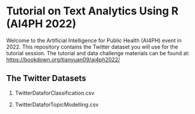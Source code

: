 # Tutorial on Text Analytics Using R (AI4PH 2022)

Welcome to the Artificial Intelligence for Public Health (AI4PH) event in 2022.
This repository contains the Twitter dataset you will use for the tutorial session. 
The tutorial and data challenge materials can be found at: https://bookdown.org/tianyuan09/ai4ph2022/

## The Twitter Datasets

1. TwitterDataforClassification.csv

2. TwitterDataforTopicModelling.csv
